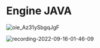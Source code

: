 # Engine JAVA
![oie_Az31ySbgqJgF](https://user-images.githubusercontent.com/55319859/190211445-9ff3f9e1-a684-4c7e-a21e-6f287a5a5daa.png)

![recording-2022-09-16-01-46-09](https://user-images.githubusercontent.com/55319859/190533078-c20b7a86-bc21-4460-880e-085b2b4f4f99.gif)
